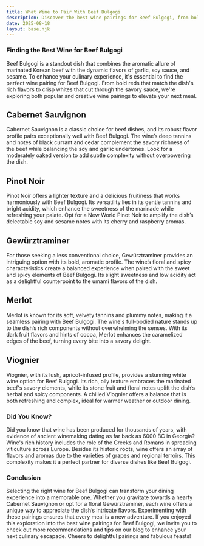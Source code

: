 ```yaml
---
title: What Wine to Pair With Beef Bulgogi
description: Discover the best wine pairings for Beef Bulgogi, from bold reds to crisp whites.
date: 2025-08-18
layout: base.njk
---
```


### Finding the Best Wine for Beef Bulgogi

Beef Bulgogi is a standout dish that combines the aromatic allure of marinated Korean beef with the dynamic flavors of garlic, soy sauce, and sesame. To enhance your culinary experience, it's essential to find the perfect wine pairing for Beef Bulgogi. From bold reds that match the dish's rich flavors to crisp whites that cut through the savory sauce, we're exploring both popular and creative wine pairings to elevate your next meal.

## Cabernet Sauvignon

Cabernet Sauvignon is a classic choice for beef dishes, and its robust flavor profile pairs exceptionally well with Beef Bulgogi. The wine’s deep tannins and notes of black currant and cedar complement the savory richness of the beef while balancing the soy and garlic undertones. Look for a moderately oaked version to add subtle complexity without overpowering the dish.

## Pinot Noir

Pinot Noir offers a lighter texture and a delicious fruitiness that works harmoniously with Beef Bulgogi. Its versatility lies in its gentle tannins and bright acidity, which enhance the sweetness of the marinade while refreshing your palate. Opt for a New World Pinot Noir to amplify the dish’s delectable soy and sesame notes with its cherry and raspberry aromas.

## Gewürztraminer

For those seeking a less conventional choice, Gewürztraminer provides an intriguing option with its bold, aromatic profile. The wine’s floral and spicy characteristics create a balanced experience when paired with the sweet and spicy elements of Beef Bulgogi. Its slight sweetness and low acidity act as a delightful counterpoint to the umami flavors of the dish.

## Merlot

Merlot is known for its soft, velvety tannins and plummy notes, making it a seamless pairing with Beef Bulgogi. The wine's full-bodied nature stands up to the dish’s rich components without overwhelming the senses. With its dark fruit flavors and hints of cocoa, Merlot enhances the caramelized edges of the beef, turning every bite into a savory delight.

## Viognier

Viognier, with its lush, apricot-infused profile, provides a stunning white wine option for Beef Bulgogi. Its rich, oily texture embraces the marinated beef's savory elements, while its stone fruit and floral notes uplift the dish’s herbal and spicy components. A chilled Viognier offers a balance that is both refreshing and complex, ideal for warmer weather or outdoor dining.

### Did You Know?

Did you know that wine has been produced for thousands of years, with evidence of ancient winemaking dating as far back as 6000 BC in Georgia? Wine's rich history includes the role of the Greeks and Romans in spreading viticulture across Europe. Besides its historic roots, wine offers an array of flavors and aromas due to the varieties of grapes and regional terroirs. This complexity makes it a perfect partner for diverse dishes like Beef Bulgogi.

### Conclusion

Selecting the right wine for Beef Bulgogi can transform your dining experience into a memorable one. Whether you gravitate towards a hearty Cabernet Sauvignon or opt for a floral Gewürztraminer, each wine offers a unique way to appreciate the dish’s intricate flavors. Experimenting with these pairings ensures that every meal is a new adventure. If you enjoyed this exploration into the best wine pairings for Beef Bulgogi, we invite you to check out more recommendations and tips on our blog to enhance your next culinary escapade. Cheers to delightful pairings and fabulous feasts!